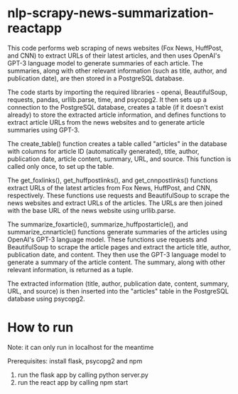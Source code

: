 # nlp-scrapy-news-summarization-reactapp

This code performs web scraping of news websites (Fox News, HuffPost, and CNN) to extract URLs of their latest articles, 
and then uses OpenAI's GPT-3 language model to generate summaries of each article. The summaries, along with other relevant information 
(such as title, author, and publication date), are then stored in a PostgreSQL database.

The code starts by importing the required libraries - openai, BeautifulSoup, requests, pandas, urllib.parse, time, and psycopg2. 
It then sets up a connection to the PostgreSQL database, creates a table (if it doesn't exist already) to store the extracted article information, 
and defines functions to extract article URLs from the news websites and to generate article summaries using GPT-3.

The create_table() function creates a table called "articles" in the database with columns for article ID (automatically generated), 
title, author, publication date, article content, summary, URL, and source. This function is called only once, to set up the table.

The get_foxlinks(), get_huffpostlinks(), and get_cnnpostlinks() functions extract URLs of the latest articles from Fox News, HuffPost, 
and CNN, respectively. These functions use requests and BeautifulSoup to scrape the news websites and extract URLs of the articles. 
The URLs are then joined with the base URL of the news website using urllib.parse.

The summarize_foxarticle(), summarize_huffpostarticle(), and summarize_cnnarticle() functions generate summaries of the articles using 
OpenAI's GPT-3 language model. These functions use requests and BeautifulSoup to scrape the article pages and extract the article title, 
author, publication date, and content. They then use the GPT-3 language model to generate a summary of the article content. 
The summary, along with other relevant information, is returned as a tuple.

The extracted information (title, author, publication date, content, summary, URL, and source) is then inserted into the "articles" table 
in the PostgreSQL database using psycopg2.


# How to run

Note: it can only run in localhost for the meantime

Prerequisites: 
install flask, psycopg2 and npm

1. run the flask app by calling python server.py
2. run the react app by calling npm start
